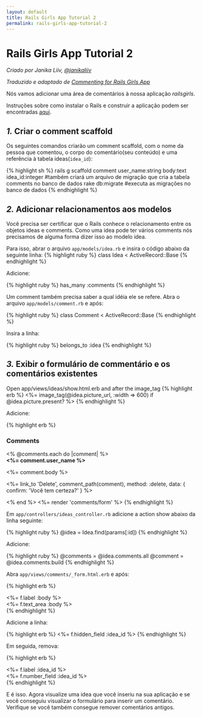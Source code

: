```yaml
---
layout: default
title: Rails Girls App Tutorial 2
permalink: rails-girls-app-tutorial-2
---
```

# Rails Girls App Tutorial 2

*Criado por Janika Liiv, [@janikaliiv](https://twitter.com/janikaliiv)*

*Traduzido e adaptado de [Commenting for Rails Girls App](http://guides.railsgirls.com/commenting/)*

Nós vamos adicionar uma área de comentários à nossa aplicação *railsgirls*.

Instruções sobre como instalar o Rails e construir a aplicação podem ser encontradas [aqui](/rails-girls-app-tutorial-1).

## *1.* Criar o comment scaffold

Os seguintes comandos criarão um comment scaffold, com o nome da pessoa que comentou, o corpo do comentário(seu conteúdo) e uma referência à tabela ideas(`idea_id`):

{% highlight sh %}
rails g scaffold comment user_name:string body:text idea_id:integer #também criará um arquivo de migração que cria a tabela comments no banco de dados
rake db:migrate #executa as migrações no banco de dados
{% endhighlight %}

## *2.* Adicionar relacionamentos aos modelos

Você precisa ser certificar que o Rails conhece o relacionamento entre os objetos ideas e comments.
Como uma idea pode ter vários comments nós precisamos de alguma forma dizer isso ao modelo idea.

Para isso, abrar o arquivo `app/models/idea.rb` e insira o código abaixo da seguinte linha:
{% highlight ruby %}
class Idea < ActiveRecord::Base
{% endhighlight %}

Adicione:

{% highlight ruby %}
has_many :comments
{% endhighlight %}

Um comment também precisa saber a qual idéia ele se refere. Abra o arquivo `app/models/comment.rb` e após:

{% highlight ruby %}
class Comment < ActiveRecord::Base
{% endhighlight %}

Insira a linha:

{% highlight ruby %}
belongs_to :idea
{% endhighlight %}

## *3.* Exibir o formulário de commentário e os comentários existentes

Open app/views/ideas/show.html.erb and after the image_tag
{% highlight erb %}
<%= image_tag(@idea.picture_url, :width => 600) if @idea.picture.present? %>
{% endhighlight %}

Adicione:

{% highlight erb %}
<h3>Comments</h3>
<% @comments.each do |comment| %>
  <div>
    <strong><%= comment.user_name %></strong>
    <br />
    <p><%= comment.body %></p>
    <p><%= link_to 'Delete', comment_path(comment), method: :delete, data: { confirm: 'Você tem certeza?' } %></p>
  </div>
<% end %>
<%= render 'comments/form' %>
{% endhighlight %}

Em `app/controllers/ideas_controller.rb` adicione a action show abaixo da linha seguinte:

{% highlight ruby %}
@idea = Idea.find(params[:id])
{% endhighlight %}

Adicione:

{% highlight ruby %}
@comments = @idea.comments.all
@comment = @idea.comments.build
{% endhighlight %}

Abra `app/views/comments/_form.html.erb` e após:

{% highlight erb %}
  <div class="field">
    <%= f.label :body %><br />
    <%= f.text_area :body %>
  </div>
{% endhighlight %}

Adicione a linha:

{% highlight erb %}
<%= f.hidden_field :idea_id %>
{% endhighlight %}

Em seguida, remova:

{% highlight erb %}
<div class="field">
  <%= f.label :idea_id %><br>
  <%= f.number_field :idea_id %>
</div>
{% endhighlight %}

E é isso. Agora visualize uma idea que você inseriu na sua aplicação e se você conseguiu visualizar o formulário para inserir um comentário. Verifique se você também consegue remover comentários antigos.
